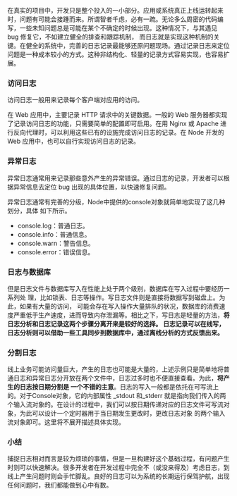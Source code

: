 在真实的项目中，开发只是整个投入的一小部分。应用或系统真正上线运转起来时，问题有可能会接踵而来。所谓智者千虑，必有一疏。无论多么周密的代码编写，一些未知问题总是可能在某个不确定的时候出现。这种情况下，与其遇见 bug 修复它，不如建立健全的排查和跟踪机制， 而日志就是实现这种机制的关键。在健全的系统中，完善的日志记录最能够还原问题现场。通过记录日志来定位问题是一种成本较小的方式。这种非结构化、轻量的记录方式容易实现，也容易扩展。

### 访问日志

访问日志一般用来记录每个客户端对应用的访问。

在 Web 应用中，主要记录 HTTP 请求中的关键数据。一般的 Web 服务器都实现了记录访问日志的功能，只需要简单的配置即可启用。在用 Nginx 或 Apache 进行反向代理时，可以利用这些已有的设施完成访问日志的记录。在 Node 开发的 Web 应用中，也可以自行实现访问日志的记录。

### 异常日志

异常日志通常用来记录那些意外产生的异常错误。通过日志的记录，开发者可以根据异常信息去定位 bug 出现的具体位置，以快速修复问题。

异常日志通常有完善的分级，Node中提供的console对象就简单地实现了这几种划分，具体 如下所示。

- console.log：普通日志。 
- console.info：普通信息。 
- console.warn：警告信息。 
- console.error：错误信息。

### 日志与数据库

但是日志文件与数据库写入在性能上处于两个级别，数据库在写入过程中要经历一系列处 理，比如锁表、日志等操作。写日志文件则是直接将数据写到磁盘上。为此，如果有大量的访问， 可能会存在写入操作大量排队的状况，数据库的消费速度严重低于生产速度，进而导致内存泄漏等。相比之下，写日志是轻量的方法，**将日志分析和日志记录这两个步骤分离开来是较好的选择。 日志记录可以在线写，日志分析则可以借助一些工具同步到数据库中，通过离线分析的方式反馈出来。**

### 分割日志

线上业务可能访问量巨大，产生的日志也可能是大量的，上述示例只是简单地将普通日志和异常日志分开放在两个文件中，日志过多时也不便直接查看。为此，**将产生的日志按日期分割是 一个不错的主意**。日志的写入一般都是依托在可写流上的。对于Console对象，它的内部属性 \_stdout 和\_stderr 就是指向我们传入的两个输入流对象的。在设计的过程中，我们可以按日期传递对应的日志文件可写流对象，为此可以设计一个定时器用于当日期发生更改时，更改日志对象 的两个输入流对象即可。这里将不展开描述具体实现。

### 小结

捕捉日志相对而言是较为烦琐的事情，但是一旦构建好这个基础过程，有问题产生时则可以快速解决。很多开发者在开发过程中完全不（或没来得及）考虑日志，到线上产生问题时则会手忙脚乱。良好的日志可以为系统的长期运行保驾护航，出现任何问题时，我们都能做到心中有数。